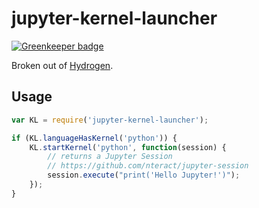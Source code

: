 # jupyter-kernel-launcher

[![Greenkeeper badge](https://badges.greenkeeper.io/nteract/jupyter-kernel-launcher.svg)](https://greenkeeper.io/)

Broken out of [Hydrogen](https://github.com/willwhitney/hydrogen).

## Usage

```javascript
var KL = require('jupyter-kernel-launcher');

if (KL.languageHasKernel('python')) {
    KL.startKernel('python', function(session) {
        // returns a Jupyter Session
        // https://github.com/nteract/jupyter-session
        session.execute("print('Hello Jupyter!')");
    });
}
```

